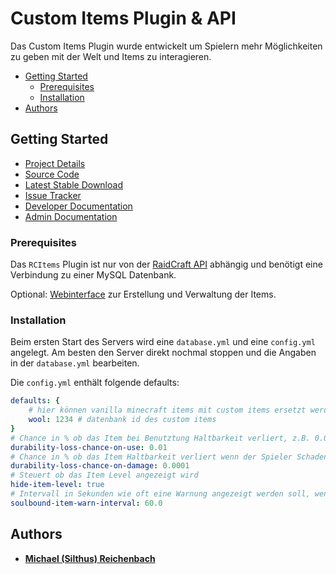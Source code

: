 # Custom Items Plugin & API

Das Custom Items Plugin wurde entwickelt um Spielern mehr Möglichkeiten zu geben mit der Welt und Items zu interagieren.

- [Getting Started](#getting-started)
    - [Prerequisites](#prerequisites)
    - [Installation](#installation)
- [Authors](#authors)

## Getting Started

* [Project Details](https://git.faldoria.de/raidcraft/rcitems)
* [Source Code](https://git.faldoria.de/raidcraft/rcitems/tree/master)
* [Latest Stable Download](https://ci.faldoria.de/view/RaidCraft/job/RCItems/lastStableBuild)
* [Issue Tracker](https://git.faldoria.de/raidcraft/rcitems/issues)
* [Developer Documentation](docs/DEVELOPER.md)
* [Admin Documentation](docs/ADMIN.md)

### Prerequisites

Das `RCItems` Plugin ist nur von der [RaidCraft API](https://git.faldoria.de/raidcraft/raidcraft-api) abhängig und benötigt eine Verbindung zu einer MySQL Datenbank.

Optional: [Webinterface](https://git.faldoria.de/raidcraft/rcwebinterface) zur Erstellung und Verwaltung der Items.

### Installation

Beim ersten Start des Servers wird eine `database.yml` und eine `config.yml` angelegt. Am besten den Server direkt nochmal stoppen und die Angaben in der `database.yml` bearbeiten.

Die `config.yml` enthält folgende defaults:

```yml
defaults: {
    # hier können vanilla minecraft items mit custom items ersetzt werden
    wool: 1234 # datenbank id des custom items
}
# Chance in % ob das Item bei Benutztung Haltbarkeit verliert, z.B. 0.01 -> 1%
durability-loss-chance-on-use: 0.01
# Chance in % ob das Item Haltbarkeit verliert wenn der Spieler Schaden nimmt
durability-loss-chance-on-damage: 0.0001
# Steuert ob das Item Level angezeigt wird
hide-item-level: true
# Intervall in Sekunden wie oft eine Warnung angezeigt werden soll, wenn ein Spieler versucht ein seelengebundenes Item von einem anderen Spieler aufzuheben.
soulbound-item-warn-interval: 60.0
```

## Authors

* [**Michael (Silthus) Reichenbach**](https://git.faldoria.de/Silthus)
